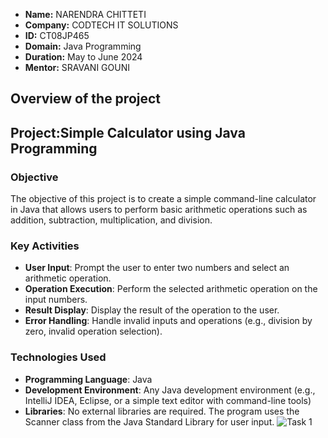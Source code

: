 - **Name:** NARENDRA CHITTETI
- **Company:** CODTECH IT SOLUTIONS
- **ID:** CT08JP465
- **Domain:** Java Programming
- **Duration:** May to June 2024
- **Mentor:** SRAVANI GOUNI

## Overview of the project

## Project:Simple Calculator using Java Programming

### Objective
The objective of this project is to create a simple command-line calculator in Java that allows users to perform basic arithmetic operations such as addition, subtraction, multiplication, and division.

### Key Activities
- **User Input**: Prompt the user to enter two numbers and select an arithmetic operation.
- **Operation Execution**: Perform the selected arithmetic operation on the input numbers.
- **Result Display**: Display the result of the operation to the user.
- **Error Handling**: Handle invalid inputs and operations (e.g., division by zero, invalid operation selection).
  
### Technologies Used
- **Programming Language**: Java
- **Development Environment**: Any Java development environment (e.g., IntelliJ IDEA, Eclipse, or a simple text editor with command-line tools)
- **Libraries**: No external libraries are required. The program uses the Scanner class from the Java Standard Library for user input.
![Task 1](https://github.com/narendrachitteti/CODTECH-Task1/assets/122769756/3606d36b-1ecd-4b3d-9246-eae06398f14d)
